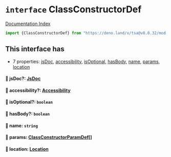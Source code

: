 # `interface` ClassConstructorDef

[Documentation Index](../README.md)

```ts
import {ClassConstructorDef} from "https://deno.land/x/tsa@v0.0.32/mod.ts"
```

## This interface has

- 7 properties:
[jsDoc](#-jsdoc-jsdoc),
[accessibility](#-accessibility-accessibility),
[isOptional](#-isoptional-boolean),
[hasBody](#-hasbody-boolean),
[name](#-name-string),
[params](#-params-classconstructorparamdef),
[location](#-location-location)


#### 📄 jsDoc?: [JsDoc](../interface.JsDoc/README.md)



#### 📄 accessibility?: [Accessibility](../type.Accessibility/README.md)



#### 📄 isOptional?: `boolean`



#### 📄 hasBody?: `boolean`



#### 📄 name: `string`



#### 📄 params: [ClassConstructorParamDef](../type.ClassConstructorParamDef/README.md)\[]



#### 📄 location: [Location](../interface.Location/README.md)



